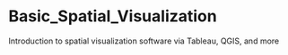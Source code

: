 # Basic_Spatial_Visualization
Introduction to spatial visualization software via Tableau, QGIS, and more
